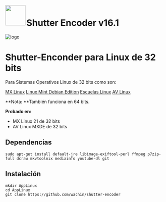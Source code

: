 <img align=left src="https://www.shutterencoder.com/images/icon.png" width="64">
<h1>Shutter Encoder v16.1</h1>

![logo](/SocialBanner.png)


# Shutter-Enconder para Linux de 32 bits

Para Sistemas Operativos Linux de 32 bits como son:

[MX Linux](https://mxlinux.org/)
[Linux Mint Debian Edition](https://linuxmint.com/download_lmde.php)
[Escuelas Linux](https://escuelaslinux.sourceforge.io/)
[AV Linux](https://www.bandshed.net/) 

**Nota: **También funciona en 64 bits.

**Probado en:**

- MX Linux 21 de 32 bits
- AV Linux MXDE de 32 bits

## Dependencias

```
sudo apt-get install default-jre libimage-exiftool-perl ffmpeg p7zip-full dcraw mkvtoolnix mediainfo youtube-dl git
```



## Instalación

```
mkdir AppLinux
cd AppLinux
git clone https://github.com/wachin/shutter-encoder

```

